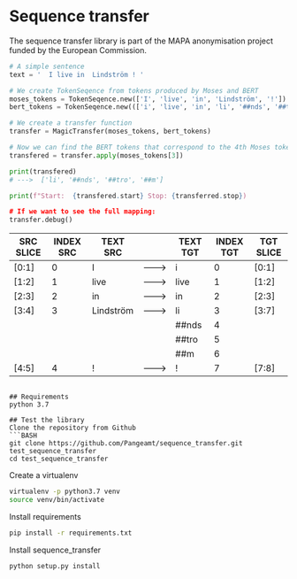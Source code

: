 # Sequence transfer

The sequence transfer library is part of the MAPA anonymisation project funded by the European Commission.

```python
# A simple sentence
text = '  I live in  Lindström ! '  

# We create TokenSeqence from tokens produced by Moses and BERT
moses_tokens = TokenSeqence.new(['I', 'live', 'in', 'Lindström', '!']) 
bert_tokens = TokenSeqence.new((['i', 'live', 'in', 'li', '##nds', '##tro', '##m', '!'])

# We create a transfer function
transfer = MagicTransfer(moses_tokens, bert_tokens)

# Now we can find the BERT tokens that correspond to the 4th Moses token 'Lindström' 
transfered = transfer.apply(moses_tokens[3])

print(transfered)
# --->  ['li', '##nds', '##tro', '##m']

print(f"Start:  {transfered.start} Stop: {transferred.stop})

# If we want to see the full mapping:
transfer.debug()

```
| SRC SLICE | INDEX SRC |  TEXT SRC |      | TEXT TGT | INDEX TGT | TGT SLICE |
| ----------| --------- | --------- | ---- | -------- | ----------| ----------|
|   [0:1]   |     0     |     I     | ---> |    i     |     0     |   [0:1]   |
|   [1:2]   |     1     |    live   | ---> |   live   |     1     |   [1:2]   |
|   [2:3]   |     2     |     in    | ---> |    in    |     2     |   [2:3]   |
|   [3:4]   |     3     | Lindström | ---> |    li    |     3     |   [3:7]   |
|           |           |           |      |  ##nds   |     4     |           |
|           |           |           |      |  ##tro   |     5     |           |
|           |           |           |      |   ##m    |     6     |           |
|   [4:5]   |     4     |     !     | ---> |    !     |     7     |   [7:8]   |

``` 
 
## Requirements
python 3.7

## Test the library
Clone the repository from Github
```BASH
git clone https://github.com/Pangeamt/sequence_transfer.git test_sequence_transfer
cd test_sequence_transfer
```

Create a virtualenv

```BASH
virtualenv -p python3.7 venv
source venv/bin/activate
```

Install requirements
```BASH
pip install -r requirements.txt
```

Install sequence_transfer
```BASH
python setup.py install
```
